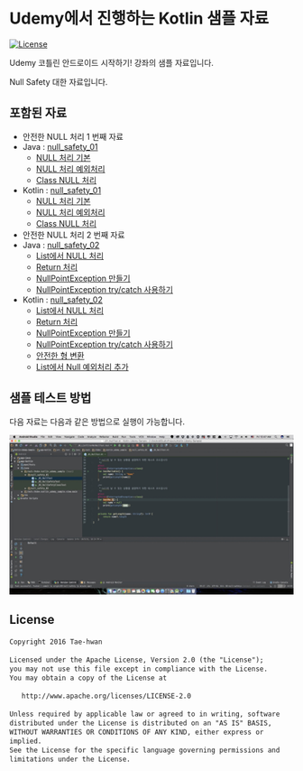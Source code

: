 # Udemy에서 진행하는 Kotlin 샘플 자료

[![License](https://img.shields.io/hexpm/l/plug.svg)]()

Udemy 코틀린 안드로이드 시작하기! 강좌의 샘플 자료입니다.

Null Safety 대한 자료입니다.

## 포함된 자료

- 안전한 NULL 처리 1 번째 자료
 - Java : [null_safety_01](https://github.com/taehwandev/Kotlin-Udemy-Sample/tree/02-null-safety/app-java/src/test/java/tech/thdev/java_udemy_sample/null_safety_01)
    - [NULL 처리 기본](https://github.com/taehwandev/Kotlin-Udemy-Sample/blob/02-null-safety/app-java/src/test/java/tech/thdev/java_udemy_sample/null_safety_01/_01_NullTest.java)
    - [NULL 처리 예외처리](https://github.com/taehwandev/Kotlin-Udemy-Sample/blob/02-null-safety/app-java/src/test/java/tech/thdev/java_udemy_sample/null_safety_01/_02_NullSafetyTest.java)
    - [Class NULL 처리](https://github.com/taehwandev/Kotlin-Udemy-Sample/blob/02-null-safety/app-java/src/test/java/tech/thdev/java_udemy_sample/null_safety_01/_03_NullSafetyClassTest.java)
 - Kotlin : [null_safety_01](https://github.com/taehwandev/Kotlin-Udemy-Sample/tree/02-null-safety/app-kotlin/src/test/java/tech/thdev/kotlin_udemy_sample/null_safety_01)
    - [NULL 처리 기본](https://github.com/taehwandev/Kotlin-Udemy-Sample/blob/02-null-safety/app-kotlin/src/test/java/tech/thdev/kotlin_udemy_sample/null_safety_01/_01_NullTest.kt)
    - [NULL 처리 예외처리](https://github.com/taehwandev/Kotlin-Udemy-Sample/blob/02-null-safety/app-kotlin/src/test/java/tech/thdev/kotlin_udemy_sample/null_safety_01/_02_NullSafetyTest.kt)
    - [Class NULL 처리](https://github.com/taehwandev/Kotlin-Udemy-Sample/blob/02-null-safety/app-kotlin/src/test/java/tech/thdev/kotlin_udemy_sample/null_safety_01/_03_NullSafetyClassTest.kt)
- 안전한 NULL 처리 2 번째 자료
 - Java : [null_safety_02](https://github.com/taehwandev/Kotlin-Udemy-Sample/tree/02-null-safety/app-java/src/test/java/tech/thdev/java_udemy_sample/null_safety_02)
    - [List에서 NULL 처리](https://github.com/taehwandev/Kotlin-Udemy-Sample/blob/02-null-safety/app-java/src/test/java/tech/thdev/java_udemy_sample/null_safety_02/_01_NullListTest.java)
    - [Return 처리](https://github.com/taehwandev/Kotlin-Udemy-Sample/blob/02-null-safety/app-java/src/test/java/tech/thdev/java_udemy_sample/null_safety_02/_02_ReturnTest.java)
    - [NullPointException 만들기](https://github.com/taehwandev/Kotlin-Udemy-Sample/blob/02-null-safety/app-java/src/test/java/tech/thdev/java_udemy_sample/null_safety_02/_03_NullPointExceptionTest.java)
    - [NullPointException try/catch 사용하기](https://github.com/taehwandev/Kotlin-Udemy-Sample/blob/02-null-safety/app-java/src/test/java/tech/thdev/java_udemy_sample/null_safety_02/_04_NullPointExceptionCatchTest.java)
 - Kotlin : [null_safety_02](https://github.com/taehwandev/Kotlin-Udemy-Sample/tree/02-null-safety/app-kotlin/src/test/java/tech/thdev/kotlin_udemy_sample/null_safety_02)
    - [List에서 NULL 처리](https://github.com/taehwandev/Kotlin-Udemy-Sample/blob/02-null-safety/app-kotlin/src/test/java/tech/thdev/kotlin_udemy_sample/null_safety_02/_01_NullListTest.kt)
    - [Return 처리](https://github.com/taehwandev/Kotlin-Udemy-Sample/blob/02-null-safety/app-kotlin/src/test/java/tech/thdev/kotlin_udemy_sample/null_safety_02/_02_ReturnTest.kt)
    - [NullPointException 만들기](https://github.com/taehwandev/Kotlin-Udemy-Sample/blob/02-null-safety/app-kotlin/src/test/java/tech/thdev/kotlin_udemy_sample/null_safety_02/_03_NullPointExceptionTest.kt)
    - [NullPointException try/catch 사용하기](https://github.com/taehwandev/Kotlin-Udemy-Sample/blob/02-null-safety/app-kotlin/src/test/java/tech/thdev/kotlin_udemy_sample/null_safety_02/_04_NullPointExceptionCatchTest.kt)
    - [안전한 형 변환](https://github.com/taehwandev/Kotlin-Udemy-Sample/blob/02-null-safety/app-kotlin/src/test/java/tech/thdev/kotlin_udemy_sample/null_safety_02/_05_NullSafetyCastTest.kt)
    - [List에서 Null 예외처리 추가](https://github.com/taehwandev/Kotlin-Udemy-Sample/blob/02-null-safety/app-kotlin/src/test/java/tech/thdev/kotlin_udemy_sample/null_safety_02/_06_ListFilterNotNullTest.kt)
    
## 샘플 테스트 방법

다음 자료는 다음과 같은 방법으로 실행이 가능합니다.

[![tutorial]](https://youtu.be/N3OyywkAqwk)


## License

```
Copyright 2016 Tae-hwan

Licensed under the Apache License, Version 2.0 (the "License");
you may not use this file except in compliance with the License.
You may obtain a copy of the License at

   http://www.apache.org/licenses/LICENSE-2.0

Unless required by applicable law or agreed to in writing, software
distributed under the License is distributed on an "AS IS" BASIS,
WITHOUT WARRANTIES OR CONDITIONS OF ANY KIND, either express or implied.
See the License for the specific language governing permissions and
limitations under the License.
```

[tutorial]: images/tutorial.jpg
